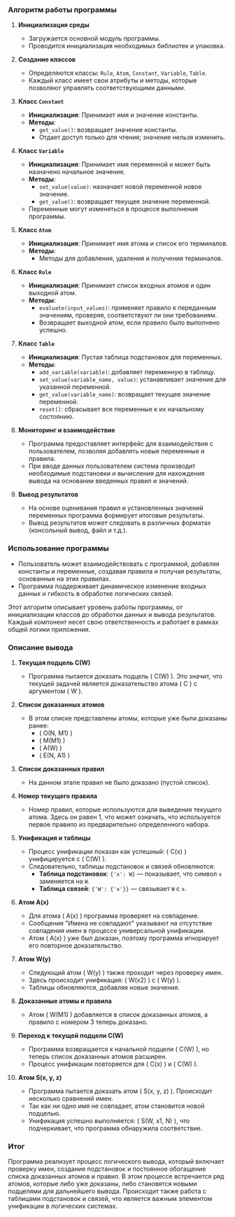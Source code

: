### Алгоритм работы программы

1. **Инициализация среды**
   - Загружается основной модуль программы.
   - Проводится инициализация необходимых библиотек и упаковка.

2. **Создание классов**
   - Определяются классы: `Rule`, `Atom`, `Constant`, `Variable`, `Table`.
   - Каждый класс имеет свои атрибуты и методы, которые позволяют управлять соответствующими данными.

3. **Класс `Constant`**
   - **Инициализация**: Принимает имя и значение константы.
   - **Методы**:
     - `get_value()`: возвращает значение константы.
     - Отдает доступ только для чтения; значение нельзя изменить.

4. **Класс `Variable`**
   - **Инициализация**: Принимает имя переменной и может быть назначено начальное значение.
   - **Методы**:
     - `set_value(value)`: назначает новой переменной новое значение.
     - `get_value()`: возвращает текущее значение переменной.
   - Переменные могут изменяться в процессе выполнения программы.

5. **Класс `Atom`**
   - **Инициализация**: Принимает имя атома и список его терминалов.
   - **Методы**:
     - Методы для добавления, удаления и получения терминалов.

6. **Класс `Rule`**
   - **Инициализация**: Принимает список входных атомов и один выходной атом.
   - **Методы**:
     - `evaluate(input_values)`: применяет правило к переданным значениям, проверяя, соответствуют ли они требованиям.
     - Возвращает выходной атом, если правило было выполнено успешно.

7. **Класс `Table`**
   - **Инициализация**: Пустая таблица подстановок для переменных.
   - **Методы**:
     - `add_variable(variable)`: добавляет переменную в таблицу.
     - `set_value(variable_name, value)`: устанавливает значение для указанной переменной.
     - `get_value(variable_name)`: возвращает текущее значение переменной.
     - `reset()`: сбрасывает все переменные к их начальному состоянию.

8. **Мониторинг и взаимодействие**
   - Программа предоставляет интерфейс для взаимодействия с пользователем, позволяя добавлять новые переменные и правила.
   - При вводе данных пользователем система производит необходимые подстановки и вычисления для нахождения вывода на основании введенных правил и значений.

9. **Вывод результатов**
   - На основе оценивания правил и установленных значений переменных программа формирует итоговые результаты.
   - Вывод результатов может следовать в различных форматах (консольный вывод, файл и т.д.).

### Использование программы

- Пользователь может взаимодействовать с программой, добавляя константы и переменные, создавая правила и получая результаты, основанные на этих правилах.
- Программа поддерживает динамическое изменение входных данных и гибкость в обработке логических связей. 

Этот алгоритм описывает уровень работы программы, от инициализации классов до обработки данных и вывода результатов. Каждый компонент несет свою ответственность и работает в рамках общей логики приложения.

### Описание вывода

1. **Текущая подцель C(W)**
   - Программа пытается доказать подцель \( C(W) \). Это значит, что текущей задачей является доказательство атома \( C \) с аргументом \( W \).

2. **Список доказанных атомов**
   - В этом списке представлены атомы, которые уже были доказаны ранее: 
     - \( O(N, M1) \)
     - \( M(M1) \)
     - \( A(W) \)
     - \( E(N, A1) \)

3. **Список доказанных правил**
   - На данном этапе правил не было доказано (пустой список).

4. **Номер текущего правила**
   - Номер правил, которые используются для выведения текущего атома. Здесь он равен 1, что может означать, что используется первое правило из предварительно определенного набора.

5. **Унификация и таблицы**
   - Процесс унификации показан как успешный: \( C(x) \) унифицируется с \( C(W) \).
   - Следовательно, таблицы подстановок и связей обновляются:
     - **Таблица подстановок**: `{'x': W}` — показывает, что символ `x` заменяется на `W`.
     - **Таблица связей**: `{'W': {'x'}}` — связывает `W` с `x`.

6. **Атом A(x)**
   - Для атома \( A(x) \) программа проверяет на совпадение. 
   - Сообщения "Имена не совпадают" указывают на отсутствие совпадения имен в процессе универсальной унификации.
   - Атом \( A(x) \) уже был доказан, поэтому программа игнорирует его повторное доказательство.

7. **Атом W(y)**
   - Следующий атом \( W(y) \) также проходит через проверку имен.
   - Здесь происходит унификация: \( W(x2) \) с \( W(y) \).
   - Таблицы обновляются, добавляя новые значения.

8. **Доказанные атомы и правила**
   - Атом \( W(M1) \) добавляется в список доказанных атомов, а правило с номером 3 теперь доказано.

9. **Переход к текущей подцели C(W)**
   - Программа возвращается к начальной подцели \( C(W) \), но теперь список доказанных атомов расширен.
   - Процесс унификации повторяется для \( C(x) \) и \( C(W) \).

10. **Атом S(x, y, z)**
    - Программа пытается доказать атом \( S(x, y, z) \). Происходит несколько сравнений имен.
    - Так как ни одно имя не совпадает, атом становится новой подцелью.
    - Унификация успешно выполняется: \( S(W, x1, N) \), что подчеркивает, что программа обнаружила соответствие.

### Итог

Программа реализует процесс логического вывода, который включает проверку имен, создание подстановок и постоянное обогащение списка доказанных атомов и правил. В этом процессе встречается ряд атомов, которые либо уже доказаны, либо становятся новыми подцелями для дальнейшего вывода. Происходит также работа с таблицами подстановок и связей, что является важным элементом унификации в логических системах.
